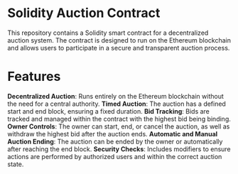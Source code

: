 # Solidity Auction Contract
This repository contains a Solidity smart contract for a decentralized auction system. The contract is designed to run on the Ethereum blockchain and allows users to participate in a secure and transparent auction process.

# Features
**Decentralized Auction**: Runs entirely on the Ethereum blockchain without the need for a central authority.
**Timed Auction**: The auction has a defined start and end block, ensuring a fixed duration.
**Bid Tracking**: Bids are tracked and managed within the contract with the highest bid being binding.
**Owner Controls**: The owner can start, end, or cancel the auction, as well as withdraw the highest bid after the auction ends.
**Automatic and Manual Auction Ending**: The auction can be ended by the owner or automatically after reaching the end block.
**Security Checks**: Includes modifiers to ensure actions are performed by authorized users and within the correct auction state.
